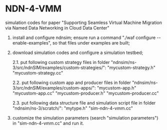 NDN-4-VMM
=========

simulation codes for paper "Supporting Seamless Virtual Machine Migration via Named Data Networking in Cloud Data Center"

1. install and configure ndnsim; ensure run a command "./waf configure --enable-examples", so that files under examples are built;

2. download simulation codes and configure a simulation testbed;

	2.1. put following custom strategy files in folder "ndnsim/ns-3/src/ndnSIM/examples/custom-strategies/":
	    "mycustom-strategy.h"
	    "mycustom-strategy.cc"
	
	2.2. put following custom app and producer files in folder "ndnsim/ns-3/src/ndnSIM/examples/custom-apps/":
	    "mycustom-app.h"
	    "mycustom-app.cc"
	    "mycustom-producer.h"
	    "mycustom-producer.cc"
	
	2.3. put following data structure file and simulation script file in folder "ndnsim/ns-3/scratch/":
	    "mytype.h"
	    "sim-ndn-4-vmm.cc"

3. customize the simulation parameters (search "simulation parameters") in "sim-ndn-4-vmm.cc" and run it.
